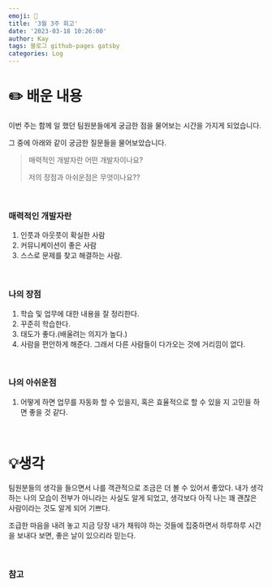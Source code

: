 ```yaml
---
emoji: 👋
title: '3월 3주 회고'
date: '2023-03-18 10:26:00'
author: Kay
tags: 블로그 github-pages gatsby
categories: Log
---
```


# ✏️ 배운 내용
이번 주는 함께 일 했던 팀원분들에게 궁금한 점을 물어보는 시간을 가지게 되었습니다. 

그 중에 아래와 같이 궁금한 질문들을 물어보았습니다.

> 매력적인 개발자란 어떤 개발자이나요?
> 
> 저의 장점과 아쉬운점은 무엇이나요??

<br/>

### 매력적인 개발자란
1. 인풋과 아웃풋이 확실한 사람
2. 커뮤니케이션이 좋은 사람 
3. 스스로 문제를 찾고 해결하는 사람.

<br/>

### 나의 장점
1. 학습 및 업무에 대한 내용을 잘 정리한다.
2. 꾸준히 학습한다.
3. 태도가 좋다.(배울려는 의지가 높다.)
4. 사람을 편안하게 해준다. 그래서 다른 사람들이 다가오는 것에 거리낌이 없다.

<br/>

### 나의 아쉬운점
1. 어떻게 하면 업무를 자동화 할 수 있을지, 혹은 효율적으로 할 수 있을 지 고민을 하면 좋을 것 같다.

<br/>

# 💡생각
팀원분들의 생각을 들으면서 나를 객관적으로 조금은 더 볼 수 있어서 좋았다.
내가 생각하는 나의 모습이 전부가 아니라는 사실도 알게 되었고, 생각보다 아직 나는 꽤 괜찮은 사람이라는 것도 알게 되어 기쁘다.

조급한 마음을 내려 놓고 지금 당장 내가 채워야 하는 것들에 집중하면서 하루하루 시간을 보내다 보면, 좋은 날이 있으리라 믿는다.

<br>

### 참고

```toc
```
